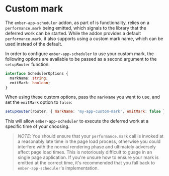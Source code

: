 # Custom mark

The `ember-app-scheduler` addon, as part of is functionality, relies on a `performance.mark` being emitted, which signals to the library that the deferred work can be started. While the addon provides a default `performance.mark`, it also supports using a custom mark name, which can be used instead of the default.

In order to configure `ember-app-scheduler` to use your custom mark, the following options are available to be passed as a second argument to the `setupRouter` function:

```typescript
interface SchedulerOptions {
  markName: string;
  emitMark: boolean;
}
```

When using these custom options, pass the `markName` you want to use, and set the `emitMark` option to `false`:

```js
setupRouter(router, { markName: 'my-app-custom-mark', emitMark: false } );
```

This will allow `ember-app-scheduler` to execute the deferred work at a specific time of your choosing.

> *NOTE*: You should ensure that your `performance.mark` call is invoked at a reasonably late time in the page load process, otherwise you could interfere with the normal rendering phase and ultimately adversely affect page load times. This is notoriously difficult to guage in an single page application. If you're unsure how to ensure your mark is emitted at the correct time, it's recommended that you fall back to `ember-app-scheduler`'s implementation.
